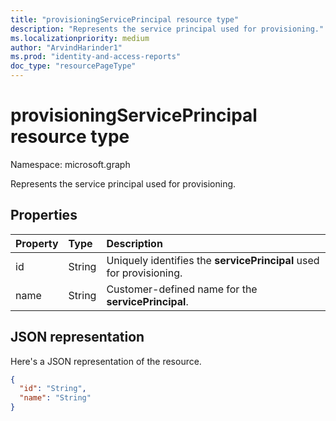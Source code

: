 ```yaml
---
title: "provisioningServicePrincipal resource type"
description: "Represents the service principal used for provisioning."
ms.localizationpriority: medium
author: "ArvindHarinder1"
ms.prod: "identity-and-access-reports"
doc_type: "resourcePageType"
---
```


# provisioningServicePrincipal resource type

Namespace: microsoft.graph


Represents the service principal used for provisioning. 

## Properties

| Property     | Type        | Description |
|:-------------|:------------|:------------|
|id|String|Uniquely identifies the **servicePrincipal** used for provisioning.|
|name|String| Customer-defined name for the **servicePrincipal**.|

## JSON representation

Here's a JSON representation of the resource.

<!-- {
  "blockType": "resource",
  "optionalProperties": [

  ],
  "@odata.type": "microsoft.graph.provisioningServicePrincipal",
  "baseType": null
}-->

```json
{
  "id": "String",
  "name": "String"
}
```

<!-- uuid: 16cd6b66-4b1a-43a1-adaf-3a886856ed98
2019-02-04 14:57:30 UTC -->
<!-- {
  "type": "#page.annotation",
  "description": "provisioningServicePrincipal resource",
  "keywords": "",
  "section": "documentation",
  "tocPath": ""
}-->


